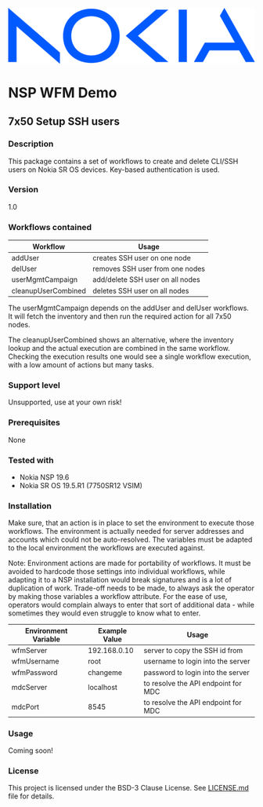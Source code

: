 ![NOKIA](https://raw.githubusercontent.com/nokia/nsp-workflow/master/logo.png)
# NSP WFM Demo
## 7x50 Setup SSH users

### Description
This package contains a set of workflows to create and delete CLI/SSH users on Nokia SR OS devices. Key-based authentication is used.

### Version
1.0

### Workflows contained
| Workflow            | Usage                            |
|---------------------|----------------------------------|
| addUser             | creates SSH user on one node     |
| delUser             | removes SSH user from one nodes  |
| userMgmtCampaign    | add/delete SSH user on all nodes |
| cleanupUserCombined | deletes SSH user on all nodes    |

The userMgmtCampaign depends on the addUser and delUser workflows. It will
fetch the inventory and then run the required action for all 7x50 nodes.

The cleanupUserCombined shows an alternative, where the inventory lookup and
the actual execution are combined in the same workflow. Checking the execution
results one would see a single workflow execution, with a low amount of actions
but many tasks.

### Support level
Unsupported, use at your own risk!

### Prerequisites
None

### Tested with
* Nokia NSP 19.6
* Nokia SR OS 19.5.R1 (7750SR12 VSIM)

### Installation
Make sure, that an action is in place to set the environment to execute those
workflows. The environment is actually needed for server addresses and accounts
which could not be auto-resolved. The variables must be adapted to the local
environment the workflows are executed against.

Note: Environment actions are made for portability of workflows. It must be
avoided to hardcode those settings into individual workflows, while adapting
it to a NSP installation would break signatures and is a lot of duplication
of work. Trade-off needs to be made, to always ask the operator by making
those variables a workflow attribute. For the ease of use, operators would
complain always to enter that sort of additional data - while sometimes
they would even struggle to know what to enter.

| Environment Variable | Example Value | Usage                               |
|----------------------|---------------|-------------------------------------|
| wfmServer            | 192.168.0.10  | server to copy the SSH id from      |
| wfmUsername          | root          | username to login into the server   |
| wfmPassword          | changeme      | password to login into the server   |
| mdcServer            | localhost     | to resolve the API endpoint for MDC |
| mdcPort              | 8545          | to resolve the API endpoint for MDC |

### Usage
Coming soon!

### License
This project is licensed under the BSD-3 Clause License. See
[LICENSE.md](https://raw.githubusercontent.com/nokia/nsp-workflow/master/LICENSE.md) file for details.
